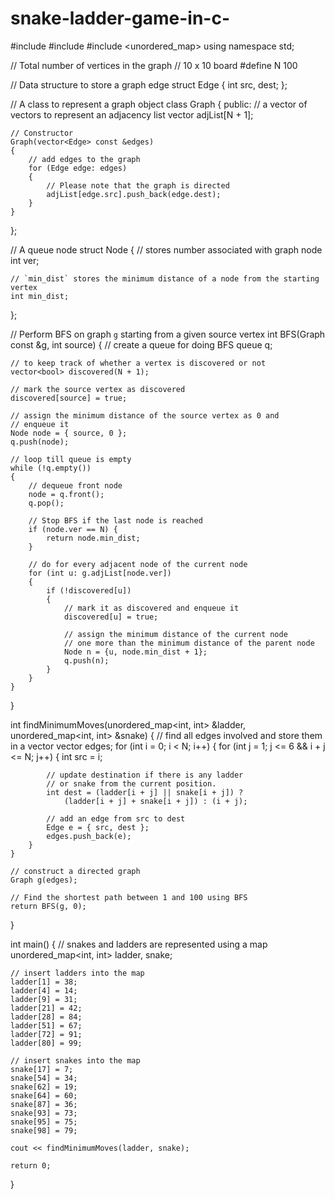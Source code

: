 # snake-ladder-game-in-c-
#include <iostream>
#include <queue>
#include <unordered_map>
using namespace std;
 
// Total number of vertices in the graph
// 10 x 10 board
#define N 100
 
// Data structure to store a graph edge
struct Edge {
    int src, dest;
};
 
// A class to represent a graph object
class Graph
{
public:
    // a vector of vectors to represent an adjacency list
    vector<int> adjList[N + 1];
 
    // Constructor
    Graph(vector<Edge> const &edges)
    {
        // add edges to the graph
        for (Edge edge: edges)
        {
            // Please note that the graph is directed
            adjList[edge.src].push_back(edge.dest);
        }
    }
};
 
// A queue node
struct Node
{
    // stores number associated with graph node
    int ver;
 
    // `min_dist` stores the minimum distance of a node from the starting vertex
    int min_dist;
};
 
// Perform BFS on graph `g` starting from a given source vertex
int BFS(Graph const &g, int source)
{
    // create a queue for doing BFS
    queue<Node> q;
 
    // to keep track of whether a vertex is discovered or not
    vector<bool> discovered(N + 1);
 
    // mark the source vertex as discovered
    discovered[source] = true;
 
    // assign the minimum distance of the source vertex as 0 and
    // enqueue it
    Node node = { source, 0 };
    q.push(node);
 
    // loop till queue is empty
    while (!q.empty())
    {
        // dequeue front node
        node = q.front();
        q.pop();
 
        // Stop BFS if the last node is reached
        if (node.ver == N) {
            return node.min_dist;
        }
 
        // do for every adjacent node of the current node
        for (int u: g.adjList[node.ver])
        {
            if (!discovered[u])
            {
                // mark it as discovered and enqueue it
                discovered[u] = true;
 
                // assign the minimum distance of the current node
                // one more than the minimum distance of the parent node
                Node n = {u, node.min_dist + 1};
                q.push(n);
            }
        }
    }
}
 
int findMinimumMoves(unordered_map<int, int> &ladder, unordered_map<int, int> &snake)
{
    // find all edges involved and store them in a vector
    vector<Edge> edges;
    for (int i = 0; i < N; i++)
    {
        for (int j = 1; j <= 6 && i + j <= N; j++)
        {
            int src = i;
 
            // update destination if there is any ladder
            // or snake from the current position.
            int dest = (ladder[i + j] || snake[i + j]) ?
                (ladder[i + j] + snake[i + j]) : (i + j);
 
            // add an edge from src to dest
            Edge e = { src, dest };
            edges.push_back(e);
        }
    }
 
    // construct a directed graph
    Graph g(edges);
 
    // Find the shortest path between 1 and 100 using BFS
    return BFS(g, 0);
}
 
int main()
{
    // snakes and ladders are represented using a map
    unordered_map<int, int> ladder, snake;
 
    // insert ladders into the map
    ladder[1] = 38;
    ladder[4] = 14;
    ladder[9] = 31;
    ladder[21] = 42;
    ladder[28] = 84;
    ladder[51] = 67;
    ladder[72] = 91;
    ladder[80] = 99;
 
    // insert snakes into the map
    snake[17] = 7;
    snake[54] = 34;
    snake[62] = 19;
    snake[64] = 60;
    snake[87] = 36;
    snake[93] = 73;
    snake[95] = 75;
    snake[98] = 79;
 
    cout << findMinimumMoves(ladder, snake);
 
    return 0;
}
